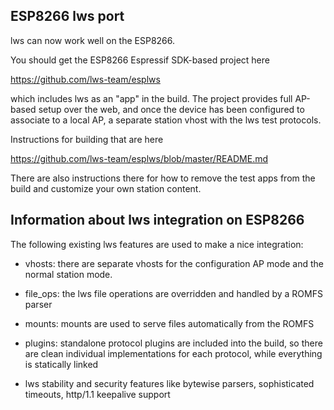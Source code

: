 ESP8266 lws port
----------------

lws can now work well on the ESP8266.

You should get the ESP8266 Espressif SDK-based project here

https://github.com/lws-team/esplws

which includes lws as an "app" in the build.  The project provides full AP-based setup over the web, and once the device has been configured to associate to a local AP, a separate station vhost with the lws test protocols.

Instructions for building that are here

https://github.com/lws-team/esplws/blob/master/README.md

There are also instructions there for how to remove the test apps from the build and customize your own station content.


Information about lws integration on ESP8266
--------------------------------------------

The following existing lws features are used to make a nice integration:

 - vhosts: there are separate vhosts for the configuration AP mode and the normal station mode.

 - file_ops: the lws file operations are overridden and handled by a ROMFS parser

 - mounts: mounts are used to serve files automatically from the ROMFS

 - plugins: standalone protocol plugins are included into the build, so there are clean individual implementations for each protocol, while everything is statically linked

 - lws stability and security features like bytewise parsers, sophisticated timeouts, http/1.1 keepalive support


